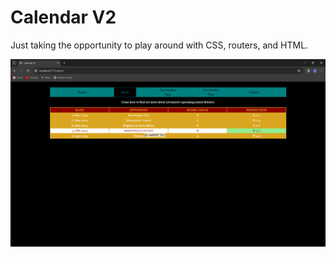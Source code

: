 # Calendar V2

Just taking the opportunity to play around with CSS, routers, and HTML.

![picture](./screenshot.png)
